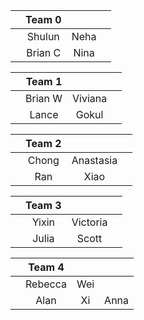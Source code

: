 |     | Team 0 |     |     |
|:----:|:---:|:---:|:---:| 
|  | Shulun | Neha | |
|  | Brian C | Nina | |

|     | Team 1 |     |     |
|:----:|:---:|:---:|:---:| 
|  | Brian W | Viviana | |
|  | Lance | Gokul | |

|     | Team 2 |     |     |
|:----:|:---:|:---:|:---:| 
|  | Chong | Anastasia | |
|  | Ran | Xiao | |

|     | Team 3 |     |     |
|:----:|:---:|:---:|:---:| 
|  | Yixin | Victoria | |
|  | Julia | Scott | |

|     | Team 4 |     |     |
|:----:|:---:|:---:|:---:| 
|  | Rebecca | Wei | |
|  | Alan | Xi | Anna |
  
